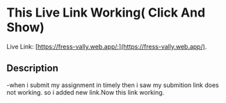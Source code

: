 # This Live Link Working( Click And Show)

Live Link: [https://fress-vally.web.app/:](https://fress-vally.web.app/).


## Description 
-when i submit my assignment in timely then i saw my submition link does not working. so i added new link.Now this  link working.
